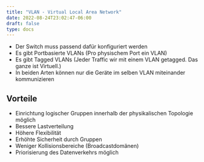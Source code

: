 ```yaml
---
title: "VLAN - Virtual Local Area Network"
date: 2022-08-24T23:02:47-06:00
draft: false
type: docs
---
```




- Der Switch muss passend dafür konfiguriert werden
- Es gibt Portbasierte VLANs (Pro physischem Port ein VLAN)
- Es gibt Tagged VLANs (Jeder Traffic wir mit einem VLAN getagged. Das ganze ist Virtuell.)
- In beiden Arten können nur die Geräte im selben VLAN miteinander kommunizieren

## Vorteile

- Einrichtung logischer Gruppen innerhalb der physikalischen Topologie möglich
- Bessere Lastverteilung
- Höhere Flexibilität
- Erhöhte Sicherheit durch Gruppen
- Weniger Kollisionsbereiche (Broadcastdomänen)
- Priorisierung des Datenverkehrs möglich
